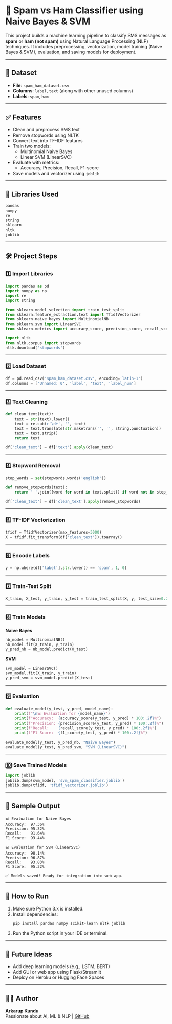 
# 📧 Spam vs Ham Classifier using Naive Bayes & SVM

This project builds a machine learning pipeline to classify SMS messages as **spam** or **ham (not spam)** using Natural Language Processing (NLP) techniques. It includes preprocessing, vectorization, model training (Naive Bayes & SVM), evaluation, and saving models for deployment.

---

## 📂 Dataset

- **File**: `spam_ham_dataset.csv`
- **Columns**: `label`, `text` (along with other unused columns)
- **Labels**: `spam`, `ham`

---

## ✅ Features

- Clean and preprocess SMS text
- Remove stopwords using NLTK
- Convert text into TF-IDF features
- Train two models:
  - Multinomial Naive Bayes
  - Linear SVM (LinearSVC)
- Evaluate with metrics:
  - Accuracy, Precision, Recall, F1-score
- Save models and vectorizer using `joblib`

---

## 🧪 Libraries Used

```python
pandas
numpy
re
string
sklearn
nltk
joblib
```

---

## 🛠️ Project Steps

### 1️⃣ Import Libraries

```python
import pandas as pd
import numpy as np
import re
import string

from sklearn.model_selection import train_test_split
from sklearn.feature_extraction.text import TfidfVectorizer
from sklearn.naive_bayes import MultinomialNB
from sklearn.svm import LinearSVC
from sklearn.metrics import accuracy_score, precision_score, recall_score, f1_score

import nltk
from nltk.corpus import stopwords
nltk.download('stopwords')
```

---

### 2️⃣ Load Dataset

```python
df = pd.read_csv('spam_ham_dataset.csv', encoding='latin-1')
df.columns = ['Unnamed: 0', 'label', 'text', 'label_num']
```

---

### 3️⃣ Text Cleaning

```python
def clean_text(text):
    text = str(text).lower()
    text = re.sub(r'\d+', '', text)
    text = text.translate(str.maketrans('', '', string.punctuation))
    text = text.strip()
    return text

df['clean_text'] = df['text'].apply(clean_text)
```

---

### 4️⃣ Stopword Removal

```python
stop_words = set(stopwords.words('english'))

def remove_stopwords(text):
    return ' '.join([word for word in text.split() if word not in stop_words])

df['clean_text'] = df['clean_text'].apply(remove_stopwords)
```

---

### 5️⃣ TF-IDF Vectorization

```python
tfidf = TfidfVectorizer(max_features=3000)
X = tfidf.fit_transform(df['clean_text']).toarray()
```

---

### 6️⃣ Encode Labels

```python
y = np.where(df['label'].str.lower() == 'spam', 1, 0)
```

---

### 7️⃣ Train-Test Split

```python
X_train, X_test, y_train, y_test = train_test_split(X, y, test_size=0.2, random_state=42)
```

---

### 8️⃣ Train Models

**Naive Bayes**

```python
nb_model = MultinomialNB()
nb_model.fit(X_train, y_train)
y_pred_nb = nb_model.predict(X_test)
```

**SVM**

```python
svm_model = LinearSVC()
svm_model.fit(X_train, y_train)
y_pred_svm = svm_model.predict(X_test)
```

---

### 9️⃣ Evaluation

```python
def evaluate_model(y_test, y_pred, model_name):
    print(f"\n📊 Evaluation for {model_name}")
    print(f"Accuracy:  {accuracy_score(y_test, y_pred) * 100:.2f}%")
    print(f"Precision: {precision_score(y_test, y_pred) * 100:.2f}%")
    print(f"Recall:    {recall_score(y_test, y_pred) * 100:.2f}%")
    print(f"F1 Score:  {f1_score(y_test, y_pred) * 100:.2f}%")
    
evaluate_model(y_test, y_pred_nb, "Naive Bayes")
evaluate_model(y_test, y_pred_svm, "SVM (LinearSVC)")
```

---

### 🔟 Save Trained Models

```python
import joblib
joblib.dump(svm_model, 'svm_spam_classifier.joblib')
joblib.dump(tfidf, 'tfidf_vectorizer.joblib')
```

---

## 🧾 Sample Output

```
📊 Evaluation for Naive Bayes
Accuracy:  97.36%
Precision: 95.32%
Recall:    91.64%
F1 Score:  93.44%

📊 Evaluation for SVM (LinearSVC)
Accuracy:  98.14%
Precision: 96.87%
Recall:    93.83%
F1 Score:  95.32%

✅ Models saved! Ready for integration into web app.
```

---

## 🚀 How to Run

1. Make sure Python 3.x is installed.
2. Install dependencies:
   ```bash
   pip install pandas numpy scikit-learn nltk joblib
   ```
3. Run the Python script in your IDE or terminal.

---

## 🧠 Future Ideas

- Add deep learning models (e.g., LSTM, BERT)
- Add GUI or web app using Flask/Streamlit
- Deploy on Heroku or Hugging Face Spaces

---

## 👨‍💻 Author

**Arkarup Kundu**  
Passionate about AI, ML & NLP | [GitHub](https://github.com/Arkarup-2025)
